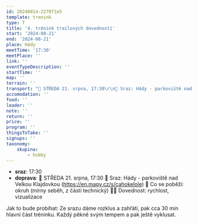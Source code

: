 ```yaml
---
id: 20240814-2270f1e5
template: trenink
type: T
title: '4. trénink trailových dovedností'
start: '2024-08-21'
end: '2024-08-21'
place: Hády
meetTime: '17:30'
meetPlace: ''
link: ''
eventTypeDescription: ''
startTime: ''
map: ''
terrain: ''
transport: "📆 STŘEDA 21. srpna, 17:30\r\n📍 Sraz: Hády - parkoviště nad Velkou Klajdovkou (https://en.mapy.cz/s/cahokelole)\r\n👟 Co se poběží: okruh (mírny seběh, z části technický)\r\n💪🏼 Dovednost: rychlost, vizualizace\r\n\r\nJak to bude probíhat:\r\nZe srazu dáme rozklus a zahřátí, pak cca 30 min hlavní část tréninku. Každý pěkně svým tempem a pak ještě vyklusat."
accomodation: ''
food: ''
leader: ''
note: ''
return: ''
price: ''
program: ''
thingsToTake: ''
signups: ''
taxonomy:
    skupina:
        - hobby
---
```


* **sraz**: 17:30
* **doprava**: 📆 STŘEDA 21. srpna, 17:30
📍 Sraz: Hády - parkoviště nad Velkou Klajdovkou (https://en.mapy.cz/s/cahokelole)
👟 Co se poběží: okruh (mírny seběh, z části technický)
💪🏼 Dovednost: rychlost, vizualizace

Jak to bude probíhat:
Ze srazu dáme rozklus a zahřátí, pak cca 30 min hlavní část tréninku. Každý pěkně svým tempem a pak ještě vyklusat.
